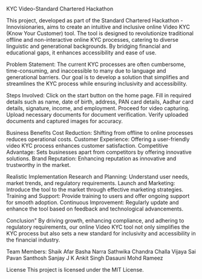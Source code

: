 KYC Video-Standard Chartered Hackathon


This project, developed as part of the Standard Chartered Hackathon - Innovisionaries, aims to create an intuitive and inclusive online Video KYC (Know Your Customer) tool. The tool is designed to revolutionize traditional offline and non-interactive online KYC processes, catering to diverse linguistic and generational backgrounds. By bridging financial and educational gaps, it enhances accessibility and ease of use.


Problem Statement:
The current KYC processes are often cumbersome, time-consuming, and inaccessible to many due to language and generational barriers. Our goal is to develop a solution that simplifies and streamlines the KYC process while ensuring inclusivity and accessibility.


Steps Involved:
Click on the start button on the home page.
Fill in required details such as name, date of birth, address, PAN card details, Aadhar card details, signature, income, and employment.
Proceed for video capturing.
Upload necessary documents for document verification.
Verify uploaded documents and captured images for accuracy.


Business Benefits
Cost Reduction: Shifting from offline to online processes reduces operational costs.
Customer Experience: Offering a user-friendly video KYC process enhances customer satisfaction.
Competitive Advantage: Sets businesses apart from competitors by offering innovative solutions.
Brand Reputation: Enhancing reputation as innovative and trustworthy in the market.


Realistic Implementation
Research and Planning: Understand user needs, market trends, and regulatory requirements.
Launch and Marketing: Introduce the tool to the market through effective marketing strategies.
Training and Support: Provide training to users and offer ongoing support for smooth adoption.
Continuous Improvement: Regularly update and enhance the tool based on feedback and technological advancements.


Conclusion"
By driving growth, enhancing compliance, and adhering to regulatory requirements, our online Video KYC tool not only simplifies the KYC process but also sets a new standard for inclusivity and accessibility in the financial industry.


Team Members:
Shaik Afar Basha
Narra Sathwika Chandra
Challa Vijaya Sai Pavan Santhosh
Sanjay J K
Ankit Singh Dasauni
Mohd Rameez


License
This project is licensed under the MIT License.
